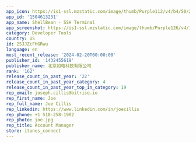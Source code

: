 ```yaml
---
app_icon: https://is1-ssl.mzstatic.com/image/thumb/Purple112/v4/b4/50/26/b450262d-7327-8ed4-cf0b-69dacf2f21b3/AppIcon-0-0-1x_U007epad-0-10-0-85-220.png/1024x1024bb.png
app_id: '1504613231'
app_name: ShellBean - SSH Terminal
app_screenshot: https://is1-ssl.mzstatic.com/image/thumb/Purple126/v4/11/20/19/1120190c-aa39-59fa-af15-12f4857d29ce/b841fddc-655a-4d1c-9acb-97aa262f640f_pic1.png/1242x2208bb.png
category: Developer Tools
country: US
id: 2SJJZcFHGRwu
language: en
most_recent_release: '2024-02-20T00:00:00'
publisher_id: '1432455619'
publisher_name: 北京如电科技有限公司
rank: '162'
release_count_in_past_year: '22'
release_count_in_past_year_category: 4
release_count_in_past_year_top_in_category: 19
rep_email: joseph.cillis@bitrise.io
rep_first_name: Joe
rep_full_name: Joe Cillis
rep_linkedin: https://www.linkedin.com/in/joecillis
rep_phone: +1 518-258-1902
rep_photo: joe.jpg
rep_title: Account Manager
store: itunes_connect
---
```

